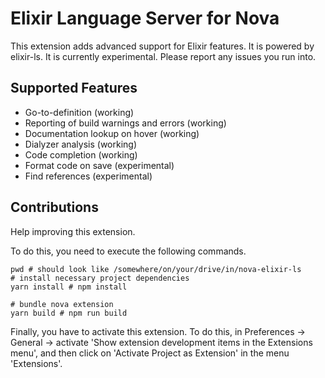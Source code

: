 # Elixir Language Server for Nova

This extension adds advanced support for Elixir features. It is powered by elixir-ls. It is currently experimental. Please report any issues you run into.

## Supported Features

- Go-to-definition (working)
- Reporting of build warnings and errors (working)
- Documentation lookup on hover (working)
- Dialyzer analysis (working)
- Code completion (working)
- Format code on save (experimental)
- Find references (experimental)

## Contributions

Help improving this extension.

To do this, you need to execute the following commands.

```shell
pwd # should look like /somewhere/on/your/drive/in/nova-elixir-ls
# install necessary project dependencies
yarn install # npm install

# bundle nova extension
yarn build # npm run build
```

Finally, you have to activate this extension. To do this, in Preferences -> General -> activate 'Show extension development items in the Extensions menu', and then click on 'Activate Project as Extension' in the menu 'Extensions'.
